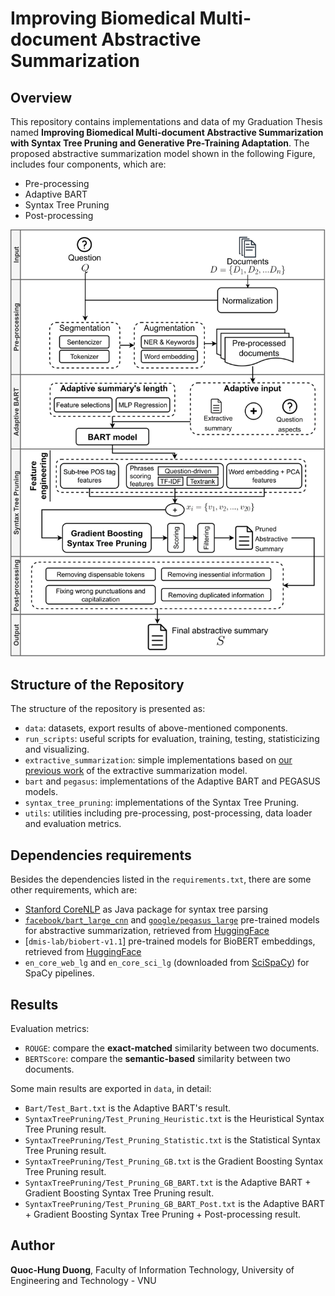 # Improving Biomedical Multi-document Abstractive Summarization

## Overview
This repository contains implementations and data of my Graduation Thesis named **Improving Biomedical Multi-document Abstractive Summarization with Syntax Tree Pruning and Generative Pre-Training Adaptation**. The proposed abstractive summarization model shown in the following Figure, includes four components, which are:
* Pre-processing
* Adaptive BART
* Syntax Tree Pruning
* Post-processing

![](./data/Visualizations/overview_model.png)

## Structure of the Repository
The structure of the repository is presented as:
* `data`: datasets, export results of above-mentioned components.
* `run_scripts`: useful scripts for evaluation, training, testing, statisticizing and visualizing.
* `extractive_summarization`: simple implementations based on [our previous work](https://aclanthology.org/2021.bionlp-1.36/) of the extractive summarization model.
* `bart` and `pegasus`: implementations of the Adaptive BART and PEGASUS models.
* `syntax_tree_pruning`: implementations of the Syntax Tree Pruning.
* `utils`: utilities including pre-processing, post-processing, data loader and evaluation metrics.
## Dependencies requirements
Besides the dependencies listed in the `requirements.txt`, there are some other requirements, which are:
* [Stanford CoreNLP](https://stanfordnlp.github.io/CoreNLP) as Java package for syntax tree parsing
* [`facebook/bart_large_cnn`](https://huggingface.co/facebook/bart-large-cnn) and [`google/pegasus_large`](https://huggingface.co/google/pegasus-large) pre-trained models for abstractive summarization, retrieved from [HuggingFace](https://huggingface.co)
* [`dmis-lab/biobert-v1.1`] pre-trained models for BioBERT embeddings, retrieved from [HuggingFace](https://huggingface.co)
* `en_core_web_lg` and `en_core_sci_lg` (downloaded from [SciSpaCy](https://allenai.github.io/scispacy/)) for SpaCy pipelines.

## Results
Evaluation metrics:
* `ROUGE`: compare the **exact-matched** similarity between two documents.
* `BERTScore`: compare the **semantic-based** similarity between two documents.

Some main results are exported in `data`, in detail:
* `Bart/Test_Bart.txt` is the Adaptive BART's result.
* `SyntaxTreePruning/Test_Pruning_Heuristic.txt` is the Heuristical Syntax Tree Pruning result.
* `SyntaxTreePruning/Test_Pruning_Statistic.txt` is the Statistical Syntax Tree Pruning result.
* `SyntaxTreePruning/Test_Pruning_GB.txt` is the Gradient Boosting Syntax Tree Pruning result.
* `SyntaxTreePruning/Test_Pruning_GB_BART.txt` is the Adaptive BART + Gradient Boosting Syntax Tree Pruning result.
* `SyntaxTreePruning/Test_Pruning_GB_BART_Post.txt` is the Adaptive BART + Gradient Boosting Syntax Tree Pruning + Post-processing result.

## Author
**Quoc-Hung Duong**, Faculty of Information Technology, University of Engineering and Technology - VNU
